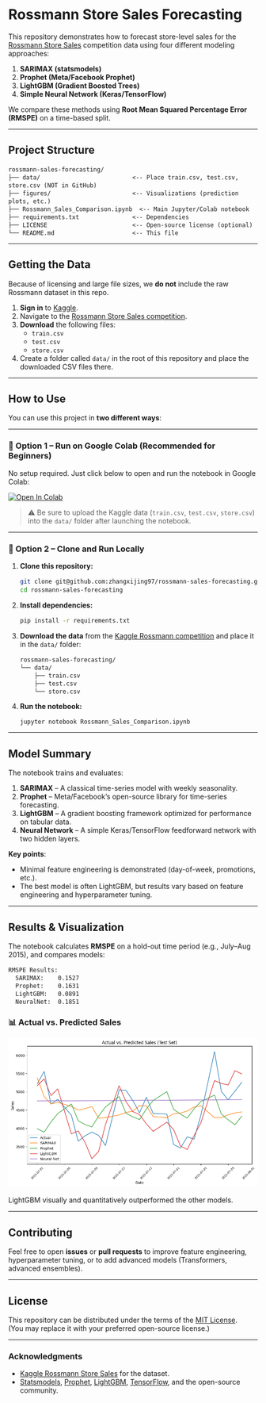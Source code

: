 # Rossmann Store Sales Forecasting

This repository demonstrates how to forecast store-level sales for the 
[Rossmann Store Sales](https://www.kaggle.com/competitions/rossmann-store-sales) 
competition data using four different modeling approaches:

1. **SARIMAX (statsmodels)**  
2. **Prophet (Meta/Facebook Prophet)**  
3. **LightGBM (Gradient Boosted Trees)**  
4. **Simple Neural Network (Keras/TensorFlow)**  

We compare these methods using **Root Mean Squared Percentage Error (RMSPE)** on a time-based split.

---

## Project Structure

```text
rossmann-sales-forecasting/
├── data/                          <-- Place train.csv, test.csv, store.csv (NOT in GitHub)
├── figures/                       <-- Visualizations (prediction plots, etc.)
├── Rossmann_Sales_Comparison.ipynb  <-- Main Jupyter/Colab notebook
├── requirements.txt               <-- Dependencies
├── LICENSE                        <-- Open-source license (optional)
└── README.md                      <-- This file
```

---

## Getting the Data

Because of licensing and large file sizes, we **do not** include the raw Rossmann dataset in this repo.

1. **Sign in** to [Kaggle](https://kaggle.com/).  
2. Navigate to the [Rossmann Store Sales competition](https://www.kaggle.com/competitions/rossmann-store-sales).  
3. **Download** the following files:
   - `train.csv`
   - `test.csv`
   - `store.csv`
4. Create a folder called `data/` in the root of this repository and place the downloaded CSV files there.

---

## How to Use

You can use this project in **two different ways**:

---

### 🔹 Option 1 – Run on Google Colab (Recommended for Beginners)

No setup required. Just click below to open and run the notebook in Google Colab:

[![Open In Colab](https://colab.research.google.com/assets/colab-badge.svg)](https://colab.research.google.com/drive/1iITWQHe0wK2meSt0XjT7lxTzRXf4gEwN?usp=drive_link)

> ⚠️ Be sure to upload the Kaggle data (`train.csv`, `test.csv`, `store.csv`) into the `data/` folder after launching the notebook.

---

### 🔹 Option 2 – Clone and Run Locally

1. **Clone this repository:**

   ```bash
   git clone git@github.com:zhangxijing97/rossmann-sales-forecasting.git
   cd rossmann-sales-forecasting
   ```

2. **Install dependencies:**

   ```bash
   pip install -r requirements.txt
   ```

3. **Download the data** from the [Kaggle Rossmann competition](https://www.kaggle.com/competitions/rossmann-store-sales) and place it in the `data/` folder:

   ```
   rossmann-sales-forecasting/
   └── data/
       ├── train.csv
       ├── test.csv
       └── store.csv
   ```

4. **Run the notebook:**

   ```bash
   jupyter notebook Rossmann_Sales_Comparison.ipynb
   ```

---

## Model Summary

The notebook trains and evaluates:

1. **SARIMAX** – A classical time-series model with weekly seasonality.  
2. **Prophet** – Meta/Facebook’s open-source library for time-series forecasting.  
3. **LightGBM** – A gradient boosting framework optimized for performance on tabular data.  
4. **Neural Network** – A simple Keras/TensorFlow feedforward network with two hidden layers.

**Key points**:
- Minimal feature engineering is demonstrated (day-of-week, promotions, etc.).  
- The best model is often LightGBM, but results vary based on feature engineering and hyperparameter tuning.

---

## Results & Visualization

The notebook calculates **RMSPE** on a hold-out time period (e.g., July–Aug 2015), and compares models:

```
RMSPE Results:
  SARIMAX:    0.1527
  Prophet:    0.1631
  LightGBM:   0.0891
  NeuralNet:  0.1851
```

### 📊 Actual vs. Predicted Sales

<p align="center">
  <img src="images/prediction_comparison.png" width="750"/>
</p>

LightGBM visually and quantitatively outperformed the other models.

---

## Contributing

Feel free to open **issues** or **pull requests** to improve feature engineering, hyperparameter tuning, or to add advanced models (Transformers, advanced ensembles).

---

## License

This repository can be distributed under the terms of the [MIT License](LICENSE).  
(You may replace it with your preferred open-source license.)

---

### Acknowledgments

- [Kaggle Rossmann Store Sales](https://www.kaggle.com/competitions/rossmann-store-sales) for the dataset.  
- [Statsmodels](https://www.statsmodels.org/), [Prophet](https://github.com/facebook/prophet), 
  [LightGBM](https://github.com/microsoft/LightGBM), 
  [TensorFlow](https://www.tensorflow.org/), and the open-source community.